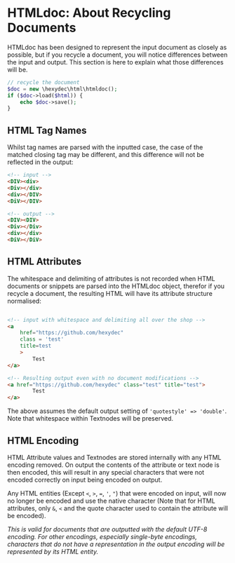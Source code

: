 # HTMLdoc: About Recycling Documents

HTMLdoc has been designed to represent the input document as closely as possible, but if you recycle a document, you will notice differences between the input and output. This section is here to explain what those differences will be.

```php
// recycle the document
$doc = new \hexydec\html\htmldoc();
if ($doc->load($html)) {
	echo $doc->save();
}
```

## HTML Tag Names

Whilst tag names are parsed with the inputted case, the case of the matched closing tag may be different, and this difference will not be reflected in the output:

```html
<!-- input -->
<DIV><div>
<Div></div>
<div></DIV>
<DiV></DIV>

<!-- output -->
<DIV><DIV>
<Div></Div>
<div></div>
<DiV></DiV>
```

## HTML Attributes

The whitespace and delimiting of attributes is not recorded when HTML documents or snippets are parsed into the HTMLdoc object, therefor if you recycle a document, the resulting HTML will have its attribute structure normalised:

```html

<!-- input with whitespace and delimiting all over the shop -->
<a
	href="https://github.com/hexydec"
	class = 'test'
	title=test
	>
		Test
</a>

<!-- Resulting output even with no document modifications -->
<a href="https://github.com/hexydec" class="test" title="test">
		Test
</a>
```

The above assumes the default output setting of `'quotestyle' => 'double'`. Note that whitespace within Textnodes will be preserved.

## HTML Encoding

HTML Attribute values and Textnodes are stored internally with any HTML encoding removed. On output the contents of the attribute or text node is then encoded, this will result in any special characters that were not encoded correctly on input being encoded on output.

Any HTML entities (Except `<`, `>`, `=`, `'`, `"`) that were encoded on input, will now no longer be encoded and use the native character (Note that for HTML attributes, only `&`, `<` and the quote character used to contain the attribute will be encoded).

*This is valid for documents that are outputted with the default UTF-8 encoding. For other encodings, especially single-byte encodings, characters that do not have a representation in the output encoding will be represented by its HTML entity.*
